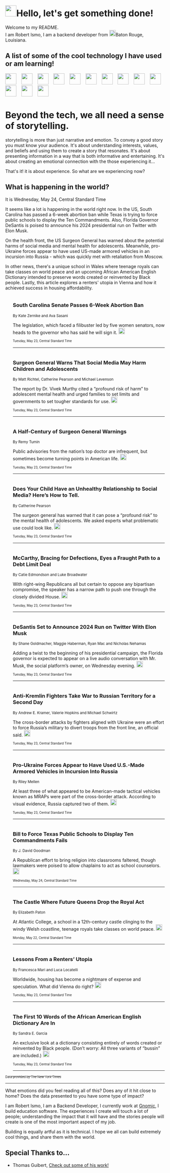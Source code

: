 <h1><img src="https://emojis.slackmojis.com/emojis/images/1643514375/3493/hot-coffee.gif?1643514375" width="35"/>Hello, let's get something done!</h1>

<p>Welcome to my README.<br/>
I am Robert Ismo, I am a backend developer from <img src="https://emojis.slackmojis.com/emojis/images/1638395689/50435/moulin_rouge.png?1638395689" width="20"/>Baton Rouge, Louisiana.</p>
<h2>A list of some of the cool technology I have used or am learning!</h2>
<p>
<img src="https://emojis.slackmojis.com/emojis/images/1643516091/21142/meow_bongotap.gif?1643516091" width="35" alt="">
<img src="https://img.shields.io/badge/Favorite%20Frontend%20Framework-SvelteKit-f83903" alt="">
<img src="https://img.shields.io/badge/Second%20Favorite-Vue-40b581" alt="">
<img src="https://img.shields.io/badge/Most%20Used%20Runtime-Nodejs-78b061" alt="">
<img src="https://emojis.slackmojis.com/emojis/images/1643517416/34482/fire.gif?1643517416" width="35" alt="">
<img src="https://img.shields.io/badge/Javascript%20But%20Better-Typescript-0078ca" alt="">
<img src="https://img.shields.io/badge/Favorite%20Language-Elixir-3e244d" alt="">
<img src="https://img.shields.io/badge/Containerize%20Everything-Docker-6ac9ef" alt="">
<img src="https://emojis.slackmojis.com/emojis/images/1643514596/5999/meow_party.gif?1643514596" width="35" alt="">
<img src="https://img.shields.io/badge/API%20Love%20Language-Graphql-de32a5" alt="">
<img src="https://img.shields.io/badge/Our%20Favorite%20Version%20Controller-Git-e94f33" alt="">
<img src="https://img.shields.io/badge/Favorite%20Database-Redis-d42d1d" alt="">
<img src="https://emojis.slackmojis.com/emojis/images/1643514559/5584/deployparrot.gif?1643514559" width="35" alt="">
<img src="https://img.shields.io/badge/Container%20Interstate-RabbitMQ-f66200" alt="">
<img src="https://img.shields.io/badge/Gotta%20Learn-Kubernetes-316adf" alt="">
<img src="https://img.shields.io/badge/Really%20Mature%20Now-WASM-654fef" alt="">
<img src="https://emojis.slackmojis.com/emojis/images/1666642497/61942/dance_vibe.gif?1666642497" width="35" alt="">
<img src="https://img.shields.io/badge/For%20My%20M1-ARM64-657d96" alt="">
<img src="https://img.shields.io/badge/Loving%20This%20So%20Much-TailwindCSS-17bcb5" alt="">
<img src="https://img.shields.io/badge/Cool%20Build%20Tool-Vite-f9cb24" alt="">
<img src="https://emojis.slackmojis.com/emojis/images/1669231376/62819/working-on-it.gif?1669231376" width="35" alt="">
<img src="https://img.shields.io/badge/Fun%20and%20Easy%20Database-MongoDB-5f8c49" alt="">
<img src="https://img.shields.io/badge/JS%20Life%20Support-NPM-c73737" alt="">
<img src="https://img.shields.io/badge/I%20Liked%20It-DynamoDB-0073b9" alt="">
<img src="https://emojis.slackmojis.com/emojis/images/1643514045/46/question.gif?1643514045" width="35" alt="">
<img src="https://img.shields.io/badge/cool-React-60d6f9" alt="">
<img src="https://img.shields.io/badge/Future%20Big%20Project-Lambda-f37e00" alt="">
<img src="https://img.shields.io/badge/NPM%20But%20Better-PNPM-f1aa07" alt="">
<img src="https://emojis.slackmojis.com/emojis/images/1643514943/9662/fbwow.gif?1643514943" width="35" alt="">
<img src="https://img.shields.io/badge/First%20Language-C-662079" alt="">
<img src="https://img.shields.io/badge/Where%20I%20Deploy%20Frontend-Vercel-000000" alt="">
<img src="https://img.shields.io/badge/Who%20Does%20not%20Want%20an%20App-Swift-f9492a" alt="">
<img src="https://emojis.slackmojis.com/emojis/images/1643514058/151/javascript.png?1643514058" width="35" alt="">
<img src="https://img.shields.io/badge/cool-Python-fbd542" alt="">
<img src="https://img.shields.io/badge/Favorite%20Something-Stripe-656cdc" alt="">
<img src="https://img.shields.io/badge/Of%20Course-HTML5-ed6327" alt="">
<img src="https://emojis.slackmojis.com/emojis/images/1660415405/60731/bomb.gif?1660415405" width="35" alt="">
<img src="https://img.shields.io/badge/hate-CSS-2964ec" alt="">
<img src="https://img.shields.io/badge/Learning-CircleCI-141215" alt="">
<img src="https://img.shields.io/badge/Learning-Rust-fbbb3b" alt="">
<img src="https://emojis.slackmojis.com/emojis/images/1660415397/60712/writing-hand.gif?1660415397" width="35" alt="">
<img src="https://img.shields.io/badge/Dev%20Browser%20of%20Choice-Firefox-cc4e26" alt="">
<img src="https://img.shields.io/badge/Recoverying%20From%20Windows-UNIX-1781e3" alt="">
<img src="https://img.shields.io/badge/LOVE-LogSeq-90c1c2" alt="">
<img src="https://emojis.slackmojis.com/emojis/images/1643514066/223/kirby.gif?1643514066" width="35" alt="">
<img src="https://img.shields.io/badge/Daily%20Driver-MacOS-e6e6e8" alt="">
<img src="https://img.shields.io/badge/Git%20Server-Github-000000" alt="">
<img src="https://img.shields.io/badge/enjoyable-EC2-f17428" alt="">
<img src="https://emojis.slackmojis.com/emojis/images/1643514239/2069/excited.gif?1643514239" width="35" alt="">
</p>
<h1>Beyond the tech, we all need a sense of storytelling.</h1>
<p>storytelling is more than just narrative and emotion. To convey a good story you must know your audience. It's about understanding interests, values, and beliefs and using them to create a story that resonates. It's about presenting information in a way that is both informative and entertaining. It's about creating an emotional connection with the those experiencing it...</p>
<p>That's it! it is about experience. So what are we experiencing now?</p>
<h2>What is happening in the world?</h2>
<p>It is Wednesday, May 24, Central Standard Time</p>
<p>
It seems like a lot is happening in the world right now. In the US, South Carolina has passed a 6-week abortion ban while Texas is trying to force public schools to display the Ten Commandments. Also, Florida Governor DeSantis is poised to announce his 2024 presidential run on Twitter with Elon Musk. 

On the health front, the US Surgeon General has warned about the potential harms of social media and mental health for adolescents. Meanwhile, pro-Ukraine forces appear to have used US-made armored vehicles in an incursion into Russia - which was quickly met with retaliation from Moscow.

In other news, there&#39;s a unique school in Wales where teenage royals can take classes on world peace and an upcoming African American English Dictionary intended to preserve words created or reinvented by Black people. Lastly, this article explores a renters&#39; utopia in Vienna and how it achieved success in housing affordability.</p>
<ol>
<img src="https://img.shields.io/badge/-us-blue" alt="">
<h3>South Carolina Senate Passes 6-Week Abortion Ban</h3>
<sub>By Kate Zernike and Ava Sasani</sub>
<p>The legislation, which faced a filibuster led by five women senators, now heads to the governor who has said he will sign it.  <a href="https://nyti.ms/4345jTi"><img src="https://developer.nytimes.com/files/poweredby_nytimes_30b.png?v=1583354208352" height="20"></a></p>
<sub><sub>Tuesday, May 23, Central Standard Time</sub></sub>
<hr/>
<img src="https://img.shields.io/badge/-health-blue" alt="">
<h3>Surgeon General Warns That Social Media May Harm Children and Adolescents</h3>
<sub>By Matt Richtel, Catherine Pearson and Michael Levenson</sub>
<p>The report by Dr. Vivek Murthy cited a “profound risk of harm” to adolescent mental health and urged families to set limits and governments to set tougher standards for use.  <a href="https://nyti.ms/3BRhcQD"><img src="https://developer.nytimes.com/files/poweredby_nytimes_30b.png?v=1583354208352" height="20"></a></p>
<sub><sub>Tuesday, May 23, Central Standard Time</sub></sub>
<hr/>
<img src="https://img.shields.io/badge/-health-blue" alt="">
<h3>A Half-Century of Surgeon General Warnings</h3>
<sub>By Remy Tumin</sub>
<p>Public advisories from the nation’s top doctor are infrequent, but sometimes become turning points in American life.  <a href="https://nyti.ms/3WwO7Dz"><img src="https://developer.nytimes.com/files/poweredby_nytimes_30b.png?v=1583354208352" height="20"></a></p>
<sub><sub>Tuesday, May 23, Central Standard Time</sub></sub>
<hr/>
<img src="https://img.shields.io/badge/-well-blue" alt="">
<h3>Does Your Child Have an Unhealthy Relationship to Social Media? Here’s How to Tell.</h3>
<sub>By Catherine Pearson</sub>
<p>The surgeon general has warned that it can pose a “profound risk” to the mental health of adolescents. We asked experts what problematic use could look like.  <a href="https://nyti.ms/42UedTr"><img src="https://developer.nytimes.com/files/poweredby_nytimes_30b.png?v=1583354208352" height="20"></a></p>
<sub><sub>Tuesday, May 23, Central Standard Time</sub></sub>
<hr/>
<img src="https://img.shields.io/badge/-us-blue" alt="">
<h3>McCarthy, Bracing for Defections, Eyes a Fraught Path to a Debt Limit Deal</h3>
<sub>By Catie Edmondson and Luke Broadwater</sub>
<p>With right-wing Republicans all but certain to oppose any bipartisan compromise, the speaker has a narrow path to push one through the closely divided House.  <a href="https://nyti.ms/3Wz2nMi"><img src="https://developer.nytimes.com/files/poweredby_nytimes_30b.png?v=1583354208352" height="20"></a></p>
<sub><sub>Tuesday, May 23, Central Standard Time</sub></sub>
<hr/>
<img src="https://img.shields.io/badge/-us-blue" alt="">
<h3>DeSantis Set to Announce 2024 Run on Twitter With Elon Musk</h3>
<sub>By Shane Goldmacher, Maggie Haberman, Ryan Mac and Nicholas Nehamas</sub>
<p>Adding a twist to the beginning of his presidential campaign, the Florida governor is expected to appear on a live audio conversation with Mr. Musk, the social platform’s owner, on Wednesday evening.  <a href="https://nyti.ms/3BOlw3c"><img src="https://developer.nytimes.com/files/poweredby_nytimes_30b.png?v=1583354208352" height="20"></a></p>
<sub><sub>Tuesday, May 23, Central Standard Time</sub></sub>
<hr/>
<img src="https://img.shields.io/badge/-world-blue" alt="">
<h3>Anti-Kremlin Fighters Take War to Russian Territory for a Second Day</h3>
<sub>By Andrew E. Kramer, Valerie Hopkins and Michael Schwirtz</sub>
<p>The cross-border attacks by fighters aligned with Ukraine were an effort to force Russia’s military to divert troops from the front line, an official said.  <a href="https://nyti.ms/3oqKZwm"><img src="https://developer.nytimes.com/files/poweredby_nytimes_30b.png?v=1583354208352" height="20"></a></p>
<sub><sub>Tuesday, May 23, Central Standard Time</sub></sub>
<hr/>
<img src="https://img.shields.io/badge/-world-blue" alt="">
<h3>Pro-Ukraine Forces Appear to Have Used U.S.-Made Armored Vehicles in Incursion Into Russia</h3>
<sub>By Riley Mellen</sub>
<p>At least three of what appeared to be American-made tactical vehicles known as MRAPs were part of the cross-border attack. According to visual evidence, Russia captured two of them.  <a href="https://nyti.ms/3WwIW6H"><img src="https://developer.nytimes.com/files/poweredby_nytimes_30b.png?v=1583354208352" height="20"></a></p>
<sub><sub>Tuesday, May 23, Central Standard Time</sub></sub>
<hr/>
<img src="https://img.shields.io/badge/-us-blue" alt="">
<h3>Bill to Force Texas Public Schools to Display Ten Commandments Fails</h3>
<sub>By J. David Goodman</sub>
<p>A Republican effort to bring religion into classrooms faltered, though lawmakers were poised to allow chaplains to act as school counselors.  <a href="https://nyti.ms/3MtoBup"><img src="https://developer.nytimes.com/files/poweredby_nytimes_30b.png?v=1583354208352" height="20"></a></p>
<sub><sub>Wednesday, May 24, Central Standard Time</sub></sub>
<hr/>
<img src="https://img.shields.io/badge/-style-blue" alt="">
<h3>The Castle Where Future Queens Drop the Royal Act</h3>
<sub>By Elizabeth Paton</sub>
<p>At Atlantic College, a school in a 12th-century castle clinging to the windy Welsh coastline, teenage royals take classes on world peace.  <a href="https://nyti.ms/43mZGzD"><img src="https://developer.nytimes.com/files/poweredby_nytimes_30b.png?v=1583354208352" height="20"></a></p>
<sub><sub>Monday, May 22, Central Standard Time</sub></sub>
<hr/>
<img src="https://img.shields.io/badge/-magazine-blue" alt="">
<h3>Lessons From a Renters’ Utopia</h3>
<sub>By Francesca Mari and Luca Locatelli</sub>
<p>Worldwide, housing has become a nightmare of expense and speculation. What did Vienna do right?  <a href="https://nyti.ms/45qtpt5"><img src="https://developer.nytimes.com/files/poweredby_nytimes_30b.png?v=1583354208352" height="20"></a></p>
<sub><sub>Tuesday, May 23, Central Standard Time</sub></sub>
<hr/>
<img src="https://img.shields.io/badge/-style-blue" alt="">
<h3>The First 10 Words of the African American English Dictionary Are In</h3>
<sub>By Sandra E. Garcia</sub>
<p>An exclusive look at a dictionary consisting entirely of words created or reinvented by Black people. (Don’t worry: All three variants of “bussin” are included.)  <a href="https://nyti.ms/3WrkmnM"><img src="https://developer.nytimes.com/files/poweredby_nytimes_30b.png?v=1583354208352" height="20"></a></p>
<sub><sub>Tuesday, May 23, Central Standard Time</sub></sub>
<hr/>
</ol>
<a href="https://developer.nytimes.com"><sub><sub>Data provided by The New York Times</sub></sub></a>
<hr/>
<p>What emotions did you feel reading all of this? Does any of it hit close to home? Does the data presented to you have some type of impact?</p>
<p>I am Robert Ismo, I am a Backend Developer, I currently work at <a href="https://gnomic.education/">Gnomic</a>, I build education software. The experiences I create will touch a lot of people; understanding the impact that it will have and the stories people will create is one of the most important aspect of my job.</p>
<p>Building is equally artful as it is technical. I hope we all can build extremely cool things, and share them with the world.</p>
<h2>Special Thanks to...</h2>
<ul>
<li>Thomas Guibert, <a href="https://github.com/thmsgbrt/thmsgbrt">Check out some of his work!</a></li>
</ul>